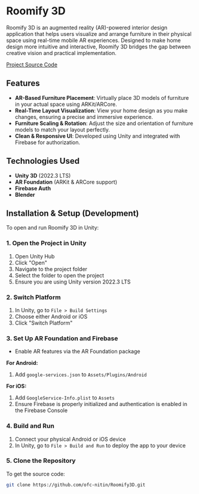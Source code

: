 # Roomify 3D

Roomify 3D is an augmented reality (AR)-powered interior design application that helps users visualize and arrange furniture in their physical space using real-time mobile AR experiences. Designed to make home design more intuitive and interactive, Roomify 3D bridges the gap between creative vision and practical implementation.

[Project Source Code](https://drive.google.com/drive/folders/1hnlrGeNeWTsjJt-oK2s2NCnYiW2cPXuB?usp=sharing) <!-- Replace with your actual Drive link -->


## Features

- **AR-Based Furniture Placement**: Virtually place 3D models of furniture in your actual space using ARKit/ARCore.
- **Real-Time Layout Visualization**: View your home design as you make changes, ensuring a precise and immersive experience.
- **Furniture Scaling & Rotation**: Adjust the size and orientation of furniture models to match your layout perfectly.
- **Clean & Responsive UI**: Developed using Unity and integrated with Firebase for authorization.

## Technologies Used

- **Unity 3D** (2022.3 LTS)
- **AR Foundation** (ARKit & ARCore support)
- **Firebase Auth**
- **Blender**

## Installation & Setup (Development)

To open and run Roomify 3D in Unity:

### 1. Open the Project in Unity

1. Open Unity Hub
2. Click "Open"
3. Navigate to the project folder
4. Select the folder to open the project
5. Ensure you are using Unity version 2022.3 LTS

### 2. Switch Platform

1. In Unity, go to `File > Build Settings`
2. Choose either Android or iOS
3. Click "Switch Platform"

### 3. Set Up AR Foundation and Firebase

- Enable AR features via the AR Foundation package

**For Android:**
1. Add `google-services.json` to `Assets/Plugins/Android`

**For iOS:**
1. Add `GoogleService-Info.plist` to `Assets`
2. Ensure Firebase is properly initialized and authentication is enabled in the Firebase Console

### 4. Build and Run

1. Connect your physical Android or iOS device
2. In Unity, go to `File > Build and Run` to deploy the app to your device

### 5. Clone the Repository

To get the source code:

```bash
git clone https://github.com/ofc-nitin/Roomify3D.git
